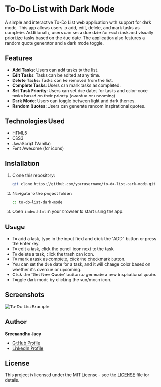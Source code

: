 # To-Do List with Dark Mode

A simple and interactive To-Do List web application with support for dark mode. This app allows users to add, edit, delete, and mark tasks as complete. Additionally, users can set a due date for each task and visually prioritize tasks based on the due date. The application also features a random quote generator and a dark mode toggle.

## Features

- **Add Tasks**: Users can add tasks to the list.
- **Edit Tasks**: Tasks can be edited at any time.
- **Delete Tasks**: Tasks can be removed from the list.
- **Complete Tasks**: Users can mark tasks as completed.
- **Set Task Priority**: Users can set due dates for tasks and color-code tasks based on their priority (overdue or upcoming).
- **Dark Mode**: Users can toggle between light and dark themes.
- **Random Quotes**: Users can generate random inspirational quotes.

## Technologies Used

- HTML5
- CSS3
- JavaScript (Vanilla)
- Font Awesome (for icons)

## Installation

1. Clone this repository:
    ```bash
    git clone https://github.com/yourusername/to-do-list-dark-mode.git
    ```

2. Navigate to the project folder:
    ```bash
    cd to-do-list-dark-mode
    ```

3. Open `index.html` in your browser to start using the app.

## Usage

- To add a task, type in the input field and click the "ADD" button or press the Enter key.
- To edit a task, click the pencil icon next to the task.
- To delete a task, click the trash can icon.
- To mark a task as complete, click the checkmark button.
- You can set the due date for a task, and it will change color based on whether it's overdue or upcoming.
- Click the "Get New Quote" button to generate a new inspirational quote.
- Toggle dark mode by clicking the sun/moon icon.

## Screenshots

![To-Do List Example](screenshots/todo-example.png)

## Author

**Sreenandhu Jacy**

- [GitHub Profile](https://github.com/yourusername)
- [LinkedIn Profile](https://www.linkedin.com/in/yourprofile)

## License

This project is licensed under the MIT License - see the [LICENSE](LICENSE) file for details.
